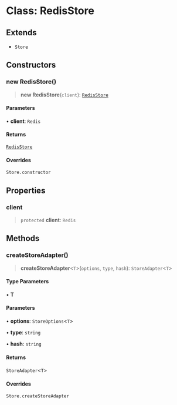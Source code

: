 # Class: RedisStore

## Extends

- `Store`

## Constructors

### new RedisStore()

> **new RedisStore**(`client`): [`RedisStore`](RedisStore.md)

#### Parameters

• **client**: `Redis`

#### Returns

[`RedisStore`](RedisStore.md)

#### Overrides

`Store.constructor`

## Properties

### client

> `protected` **client**: `Redis`

## Methods

### createStoreAdapter()

> **createStoreAdapter**\<`T`\>(`options`, `type`, `hash`): `StoreAdapter`\<`T`\>

#### Type Parameters

• **T**

#### Parameters

• **options**: `StoreOptions`\<`T`\>

• **type**: `string`

• **hash**: `string`

#### Returns

`StoreAdapter`\<`T`\>

#### Overrides

`Store.createStoreAdapter`
